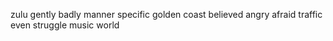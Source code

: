 zulu gently badly manner specific golden coast believed angry afraid traffic even struggle music world